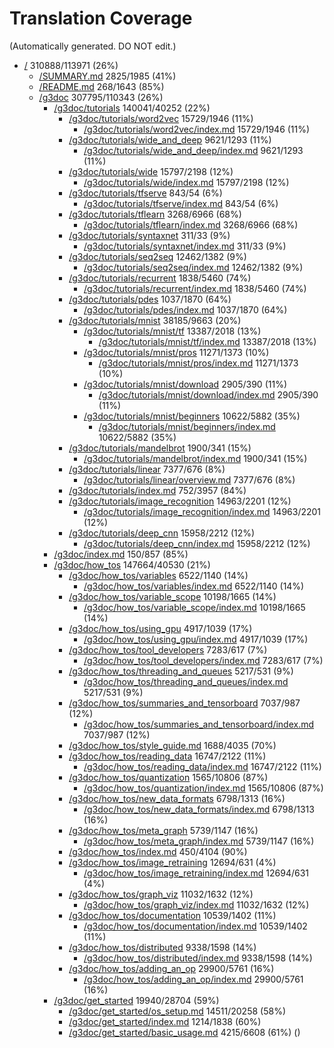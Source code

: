 # Translation Coverage 
(Automatically generated. DO NOT edit.)

* [/](/) 310888/113971 (26%)
  * [/SUMMARY.md](/SUMMARY.md) 2825/1985 (41%)
  * [/README.md](/README.md) 268/1643 (85%)
  * [/g3doc](/g3doc) 307795/110343 (26%)
    * [/g3doc/tutorials](/g3doc/tutorials) 140041/40252 (22%)
      * [/g3doc/tutorials/word2vec](/g3doc/tutorials/word2vec) 15729/1946 (11%)
        * [/g3doc/tutorials/word2vec/index.md](/g3doc/tutorials/word2vec/index.md) 15729/1946 (11%)
      * [/g3doc/tutorials/wide_and_deep](/g3doc/tutorials/wide_and_deep) 9621/1293 (11%)
        * [/g3doc/tutorials/wide_and_deep/index.md](/g3doc/tutorials/wide_and_deep/index.md) 9621/1293 (11%)
      * [/g3doc/tutorials/wide](/g3doc/tutorials/wide) 15797/2198 (12%)
        * [/g3doc/tutorials/wide/index.md](/g3doc/tutorials/wide/index.md) 15797/2198 (12%)
      * [/g3doc/tutorials/tfserve](/g3doc/tutorials/tfserve) 843/54 (6%)
        * [/g3doc/tutorials/tfserve/index.md](/g3doc/tutorials/tfserve/index.md) 843/54 (6%)
      * [/g3doc/tutorials/tflearn](/g3doc/tutorials/tflearn) 3268/6966 (68%)
        * [/g3doc/tutorials/tflearn/index.md](/g3doc/tutorials/tflearn/index.md) 3268/6966 (68%)
      * [/g3doc/tutorials/syntaxnet](/g3doc/tutorials/syntaxnet) 311/33 (9%)
        * [/g3doc/tutorials/syntaxnet/index.md](/g3doc/tutorials/syntaxnet/index.md) 311/33 (9%)
      * [/g3doc/tutorials/seq2seq](/g3doc/tutorials/seq2seq) 12462/1382 (9%)
        * [/g3doc/tutorials/seq2seq/index.md](/g3doc/tutorials/seq2seq/index.md) 12462/1382 (9%)
      * [/g3doc/tutorials/recurrent](/g3doc/tutorials/recurrent) 1838/5460 (74%)
        * [/g3doc/tutorials/recurrent/index.md](/g3doc/tutorials/recurrent/index.md) 1838/5460 (74%)
      * [/g3doc/tutorials/pdes](/g3doc/tutorials/pdes) 1037/1870 (64%)
        * [/g3doc/tutorials/pdes/index.md](/g3doc/tutorials/pdes/index.md) 1037/1870 (64%)
      * [/g3doc/tutorials/mnist](/g3doc/tutorials/mnist) 38185/9663 (20%)
        * [/g3doc/tutorials/mnist/tf](/g3doc/tutorials/mnist/tf) 13387/2018 (13%)
          * [/g3doc/tutorials/mnist/tf/index.md](/g3doc/tutorials/mnist/tf/index.md) 13387/2018 (13%)
        * [/g3doc/tutorials/mnist/pros](/g3doc/tutorials/mnist/pros) 11271/1373 (10%)
          * [/g3doc/tutorials/mnist/pros/index.md](/g3doc/tutorials/mnist/pros/index.md) 11271/1373 (10%)
        * [/g3doc/tutorials/mnist/download](/g3doc/tutorials/mnist/download) 2905/390 (11%)
          * [/g3doc/tutorials/mnist/download/index.md](/g3doc/tutorials/mnist/download/index.md) 2905/390 (11%)
        * [/g3doc/tutorials/mnist/beginners](/g3doc/tutorials/mnist/beginners) 10622/5882 (35%)
          * [/g3doc/tutorials/mnist/beginners/index.md](/g3doc/tutorials/mnist/beginners/index.md) 10622/5882 (35%)
      * [/g3doc/tutorials/mandelbrot](/g3doc/tutorials/mandelbrot) 1900/341 (15%)
        * [/g3doc/tutorials/mandelbrot/index.md](/g3doc/tutorials/mandelbrot/index.md) 1900/341 (15%)
      * [/g3doc/tutorials/linear](/g3doc/tutorials/linear) 7377/676 (8%)
        * [/g3doc/tutorials/linear/overview.md](/g3doc/tutorials/linear/overview.md) 7377/676 (8%)
      * [/g3doc/tutorials/index.md](/g3doc/tutorials/index.md) 752/3957 (84%)
      * [/g3doc/tutorials/image_recognition](/g3doc/tutorials/image_recognition) 14963/2201 (12%)
        * [/g3doc/tutorials/image_recognition/index.md](/g3doc/tutorials/image_recognition/index.md) 14963/2201 (12%)
      * [/g3doc/tutorials/deep_cnn](/g3doc/tutorials/deep_cnn) 15958/2212 (12%)
        * [/g3doc/tutorials/deep_cnn/index.md](/g3doc/tutorials/deep_cnn/index.md) 15958/2212 (12%)
    * [/g3doc/index.md](/g3doc/index.md) 150/857 (85%)
    * [/g3doc/how_tos](/g3doc/how_tos) 147664/40530 (21%)
      * [/g3doc/how_tos/variables](/g3doc/how_tos/variables) 6522/1140 (14%)
        * [/g3doc/how_tos/variables/index.md](/g3doc/how_tos/variables/index.md) 6522/1140 (14%)
      * [/g3doc/how_tos/variable_scope](/g3doc/how_tos/variable_scope) 10198/1665 (14%)
        * [/g3doc/how_tos/variable_scope/index.md](/g3doc/how_tos/variable_scope/index.md) 10198/1665 (14%)
      * [/g3doc/how_tos/using_gpu](/g3doc/how_tos/using_gpu) 4917/1039 (17%)
        * [/g3doc/how_tos/using_gpu/index.md](/g3doc/how_tos/using_gpu/index.md) 4917/1039 (17%)
      * [/g3doc/how_tos/tool_developers](/g3doc/how_tos/tool_developers) 7283/617 (7%)
        * [/g3doc/how_tos/tool_developers/index.md](/g3doc/how_tos/tool_developers/index.md) 7283/617 (7%)
      * [/g3doc/how_tos/threading_and_queues](/g3doc/how_tos/threading_and_queues) 5217/531 (9%)
        * [/g3doc/how_tos/threading_and_queues/index.md](/g3doc/how_tos/threading_and_queues/index.md) 5217/531 (9%)
      * [/g3doc/how_tos/summaries_and_tensorboard](/g3doc/how_tos/summaries_and_tensorboard) 7037/987 (12%)
        * [/g3doc/how_tos/summaries_and_tensorboard/index.md](/g3doc/how_tos/summaries_and_tensorboard/index.md) 7037/987 (12%)
      * [/g3doc/how_tos/style_guide.md](/g3doc/how_tos/style_guide.md) 1688/4035 (70%)
      * [/g3doc/how_tos/reading_data](/g3doc/how_tos/reading_data) 16747/2122 (11%)
        * [/g3doc/how_tos/reading_data/index.md](/g3doc/how_tos/reading_data/index.md) 16747/2122 (11%)
      * [/g3doc/how_tos/quantization](/g3doc/how_tos/quantization) 1565/10806 (87%)
        * [/g3doc/how_tos/quantization/index.md](/g3doc/how_tos/quantization/index.md) 1565/10806 (87%)
      * [/g3doc/how_tos/new_data_formats](/g3doc/how_tos/new_data_formats) 6798/1313 (16%)
        * [/g3doc/how_tos/new_data_formats/index.md](/g3doc/how_tos/new_data_formats/index.md) 6798/1313 (16%)
      * [/g3doc/how_tos/meta_graph](/g3doc/how_tos/meta_graph) 5739/1147 (16%)
        * [/g3doc/how_tos/meta_graph/index.md](/g3doc/how_tos/meta_graph/index.md) 5739/1147 (16%)
      * [/g3doc/how_tos/index.md](/g3doc/how_tos/index.md) 450/4104 (90%)
      * [/g3doc/how_tos/image_retraining](/g3doc/how_tos/image_retraining) 12694/631 (4%)
        * [/g3doc/how_tos/image_retraining/index.md](/g3doc/how_tos/image_retraining/index.md) 12694/631 (4%)
      * [/g3doc/how_tos/graph_viz](/g3doc/how_tos/graph_viz) 11032/1632 (12%)
        * [/g3doc/how_tos/graph_viz/index.md](/g3doc/how_tos/graph_viz/index.md) 11032/1632 (12%)
      * [/g3doc/how_tos/documentation](/g3doc/how_tos/documentation) 10539/1402 (11%)
        * [/g3doc/how_tos/documentation/index.md](/g3doc/how_tos/documentation/index.md) 10539/1402 (11%)
      * [/g3doc/how_tos/distributed](/g3doc/how_tos/distributed) 9338/1598 (14%)
        * [/g3doc/how_tos/distributed/index.md](/g3doc/how_tos/distributed/index.md) 9338/1598 (14%)
      * [/g3doc/how_tos/adding_an_op](/g3doc/how_tos/adding_an_op) 29900/5761 (16%)
        * [/g3doc/how_tos/adding_an_op/index.md](/g3doc/how_tos/adding_an_op/index.md) 29900/5761 (16%)
    * [/g3doc/get_started](/g3doc/get_started) 19940/28704 (59%)
      * [/g3doc/get_started/os_setup.md](/g3doc/get_started/os_setup.md) 14511/20258 (58%)
      * [/g3doc/get_started/index.md](/g3doc/get_started/index.md) 1214/1838 (60%)
      * [/g3doc/get_started/basic_usage.md](/g3doc/get_started/basic_usage.md) 4215/6608 (61%)
()
